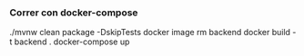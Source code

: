 ### Correr con docker-compose

./mvnw clean package -DskipTests
docker image rm backend
docker build -t backend .
docker-compose up